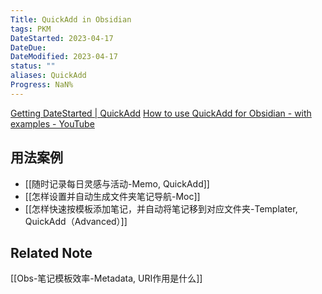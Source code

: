```yaml
---
Title: QuickAdd in Obsidian
tags: PKM
DateStarted: 2023-04-17
DateDue:
DateModified: 2023-04-17
status: ""
aliases: QuickAdd
Progress: NaN%
---
```


[Getting DateStarted | QuickAdd](https://quickadd.obsidian.guide/docs/)
[How to use QuickAdd for Obsidian - with examples - YouTube](https://www.youtube.com/watch?v=gYK3VDQsZJo)

## 用法案例

- [[随时记录每日灵感与活动-Memo, QuickAdd]]
- [[怎样设置并自动生成文件夹笔记导航-Moc]]
- [[怎样快速按模板添加笔记，并自动将笔记移到对应文件夹-Templater, QuickAdd（Advanced）]]

## Related Note

[[Obs-笔记模板效率-Metadata, URI作用是什么]]
